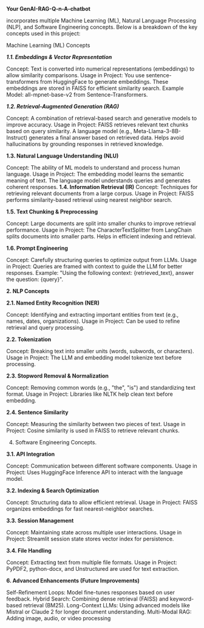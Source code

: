 **Your GenAI-RAG-Q-n-A-chatbot**


incorporates multiple Machine Learning (ML), Natural Language Processing (NLP), and Software Engineering concepts. Below is a breakdown of the key concepts used in this project:

 Machine Learning (ML) Concepts
 
***1.1. Embeddings & Vector Representation***

Concept: Text is converted into numerical representations (embeddings) to allow similarity comparisons.
Usage in Project:
You use sentence-transformers from HuggingFace to generate embeddings.
These embeddings are stored in FAISS for efficient similarity search.
Example Model: all-mpnet-base-v2 from Sentence-Transformers.

***1.2. Retrieval-Augmented Generation (RAG)***

Concept: A combination of retrieval-based search and generative models to improve accuracy.
Usage in Project:
FAISS retrieves relevant text chunks based on query similarity.
A language model (e.g., Meta-Llama-3-8B-Instruct) generates a final answer based on retrieved data.
Helps avoid hallucinations by grounding responses in retrieved knowledge.

**1.3. Natural Language Understanding (NLU)**

Concept: The ability of ML models to understand and process human language.
Usage in Project:
The embedding model learns the semantic meaning of text.
The language model understands queries and generates coherent responses.
**1.4. Information Retrieval (IR)**
Concept: Techniques for retrieving relevant documents from a large corpus.
Usage in Project:
FAISS performs similarity-based retrieval using nearest neighbor search.

**1.5. Text Chunking & Preprocessing**

Concept: Large documents are split into smaller chunks to improve retrieval performance.
Usage in Project:
The CharacterTextSplitter from LangChain splits documents into smaller parts.
Helps in efficient indexing and retrieval.

**1.6. Prompt Engineering**

Concept: Carefully structuring queries to optimize output from LLMs.
Usage in Project:
Queries are framed with context to guide the LLM for better responses.
Example: "Using the following context: {retrieved_text}, answer the question: {query}".

**2. NLP Concepts**

**2.1. Named Entity Recognition (NER)**

Concept: Identifying and extracting important entities from text (e.g., names, dates, organizations).
Usage in Project:
Can be used to refine retrieval and query processing.

**2.2. Tokenization**

Concept: Breaking text into smaller units (words, subwords, or characters).
Usage in Project:
The LLM and embedding model tokenize text before processing.

**2.3. Stopword Removal & Normalization**

Concept: Removing common words (e.g., "the", "is") and standardizing text format.
Usage in Project:
Libraries like NLTK help clean text before embedding.

**2.4. Sentence Similarity**

Concept: Measuring the similarity between two pieces of text.
Usage in Project:
Cosine similarity is used in FAISS to retrieve relevant chunks.

4. Software Engineering Concepts.
   
**3.1. API Integration**

Concept: Communication between different software components.
Usage in Project:
Uses HuggingFace Inference API to interact with the language model.

**3.2. Indexing & Search Optimization**

Concept: Structuring data to allow efficient retrieval.
Usage in Project:
FAISS organizes embeddings for fast nearest-neighbor searches.

**3.3. Session Management**

Concept: Maintaining state across multiple user interactions.
Usage in Project:
Streamlit session state stores vector index for persistence.

**3.4. File Handling**

Concept: Extracting text from multiple file formats.
Usage in Project:
PyPDF2, python-docx, and Unstructured are used for text extraction.

**6. Advanced Enhancements (Future Improvements)**
   
Self-Refinement Loops: Model fine-tunes responses based on user feedback.
Hybrid Search: Combining dense retrieval (FAISS) and keyword-based retrieval (BM25).
Long-Context LLMs: Using advanced models like Mistral or Claude 2 for longer document understanding.
Multi-Modal RAG: Adding image, audio, or video processing
